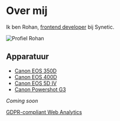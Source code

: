 # Over mij

Ik ben Rohan, [frontend developer](https://rohanvanwijk.nl) bij Synetic.

![Profiel Rohan](https://ik.imagekit.io/rhn00jwt/tr:r-100,w-100,e-sharpen/profile-rohan.png?updatedAt=1740832524896)

## Apparatuur

- [Canon EOS 350D](https://www.kristoffertrolle.com/2021/blast-from-the-past-canon-eos-350d-canon-rebel-digital-xt-retrospective-review/)
- [Canon EOS 400D](https://www.photofacts.nl/fotografie/rubriek/reviews/eerste_ervaringen_met_de_canon_400d.asp)
- [Canon EOS 5D IV](https://www.nandoonline.com/reviews/review-canon-eos-5d-mark-iv/)
- [Canon Powershot G3](https://www.dpreview.com/articles/1487361105/gear-that-changed-my-photographic-life-the-canon-powershot-g3)

*Coming soon*

[GDPR-compliant Web Analytics](https://clicky.com/101479283)